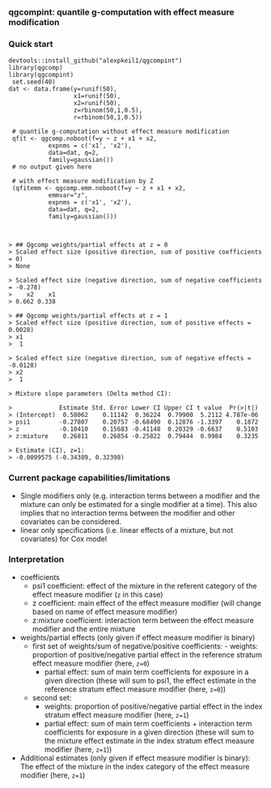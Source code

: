 ### qgcompint: quantile g-computation with effect measure modification 

### Quick start
    devtools::install_github("alexpkeil1/qgcompint")
    library(qgcomp)
    library(qgcompint)
	 set.seed(40)
    dat <- data.frame(y=runif(50),
	                  x1=runif(50),
	                  x2=runif(50),
	                  z=rbinom(50,1,0.5),
	                  r=rbinom(50,1,0.5))
	 
	 # quantile g-computation without effect measure modification
	 qfit <- qgcomp.noboot(f=y ~ z + x1 + x2, 
	           expnms = c('x1', 'x2'), 
	           data=dat, q=2, 
	           family=gaussian())
	 # no output given here          
	 
	 # with effect measure modification by Z
	 (qfitemm <- qgcomp.emm.noboot(f=y ~ z + x1 + x2,
	           emmvar="z", 
	           expnms = c('x1', 'x2'), 
	           data=dat, q=2, 
	           family=gaussian()))

   

    > ## Qgcomp weights/partial effects at z = 0
	> Scaled effect size (positive direction, sum of positive coefficients = 0)
	> None

	> Scaled effect size (negative direction, sum of negative coefficients = -0.278)
	>    x2    x1 
	> 0.662 0.338 

    > ## Qgcomp weights/partial effects at z = 1
	> Scaled effect size (positive direction, sum of positive effects = 0.0028)
	> x1 
	>  1 

	> Scaled effect size (negative direction, sum of negative effects = -0.0128)
	> x2 
	>  1 

	> Mixture slope parameters (Delta method CI):

	> 			  Estimate Std. Error Lower CI Upper CI t value  Pr(>|t|)
	> (Intercept)  0.58062    0.11142  0.36224  0.79900  5.2112 4.787e-06
	> psi1        -0.27807    0.20757 -0.68490  0.12876 -1.3397    0.1872
	> z           -0.10410    0.15683 -0.41148  0.20329 -0.6637    0.5103
	> z:mixture    0.26811    0.26854 -0.25822  0.79444  0.9984    0.3235

	> Estimate (CI), z=1: 
	> -0.0099575 (-0.34389, 0.32398)
	
### Current package capabilities/limitations
- Single modifiers only (e.g. interaction terms between a modifier and the mixture can only be estimated for a single modifier at a time). This also implies that no interaction terms between the modifier and other covariates can be considered.
- linear only specifications (i.e. linear effects of a mixture, but not covariates) for Cox model

### Interpretation
- coefficients
  - psi1 coefficient: effect of the mixture in the referent category of the effect measure modifier (`z` in this case)
  - z coefficient: main effect of the effect measure modifier (will change based on name of effect measure modifier)
  - z:mixture coefficient: interaction term between the effect measure modifier and the entire mixture
- weights/partial effects (only given if effect measure modifier is binary)
  - first set of weights/sum of negative/positive coefficients: 
    	- weights: proportion of positive/negative partial effect in the reference stratum effect measure modifier (here, `z=0`)
  	  - partial effect: sum of main term coefficients for exposure in a given direction (these will sum to psi1, the effect estimate in the reference stratum effect measure modifier (here, `z=0`))
  - second set:
  	  - weights: proportion of positive/negative partial effect in the index stratum effect measure modifier (here, `z=1`)
  	  - partial effect: sum of main term coefficients + interaction term coefficients for exposure in a given direction (these will sum to the mixture effect estimate in the index stratum effect measure modifier (here, `z=1`))
- Additional estimates (only given if effect measure modifier is binary): The effect of the mixture in the index category of the effect measure modifier (here, `z=1`)
